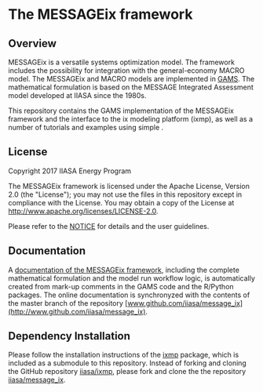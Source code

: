 # The MESSAGEix framework

## Overview

MESSAGEix is a versatile systems optimization model.
The framework includes the possibility for integration with the general-economy MACRO model.
The MESSAGEix and MACRO models are implemented in [GAMS](http://www.gams.com).
The mathematical formulation is based on the MESSAGE Integrated Assessment model 
developed at IIASA since the 1980s.

This repository contains the GAMS implementation of the MESSAGEix framework
and the interface to the ix modeling platform (ixmp), 
as well as a number of tutorials and examples using simple .


## License

Copyright 2017 IIASA Energy Program

The MESSAGEix framework is licensed under the Apache License, Version 2.0 (the "License");
you may not use the files in this repository except in compliance with the License.
You may obtain a copy of the License at <http://www.apache.org/licenses/LICENSE-2.0>.

Please refer to the [NOTICE](NOTICE.md) for details and the user guidelines.


## Documentation

A [documentation of the MESSAGEix framework](http://www.iiasa.ac.at/message_ix),
including the complete mathematical formulation and the model run workflow logic,
is automatically created from mark-up comments in the GAMS code and the R/Python packages. 
The online documentation is synchronyzed with the contents of the master branch
of the repository [www.github.com/iiasa/message_ix](http://www.github.com/iiasa/message_ix).


## Dependency Installation

Please follow the installation instructions of the [ixmp](ixmp/README.md) package,
which is included as a submodule to this repository.
Instead of forking and cloning the GitHub repository [iiasa/ixmp](https://www.github.com/iiasa/ixmp),
please fork and clone the the repository [iiasa/message_ix](http://www.github.com/iiasa/message_ix).
